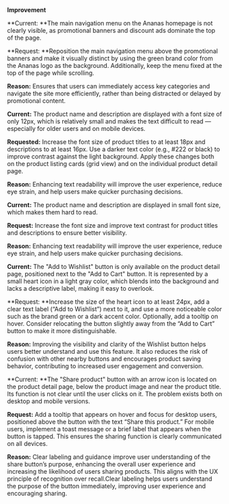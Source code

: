 **Improvement**

 

**Current: **The main navigation menu on the Ananas homepage is not clearly visible, as promotional banners and discount ads dominate the top of the page.

**Request: **Reposition the main navigation menu above the promotional banners and make it visually distinct by using the green brand color from the Ananas logo as the background. Additionally, keep the menu fixed at the top of the page while scrolling.

 **Reason:** Ensures that users can immediately access key categories and navigate the site more efficiently, rather than being distracted or delayed by promotional content.

 

**Current:** The product name and description are displayed with a font size of only 12px, which is relatively small and makes the text difficult to read — especially for older users and on mobile devices.

**Requested:** Increase the font size of product titles to at least 18px and descriptions to at least 16px. Use a darker text color (e.g., #222 or black) to improve contrast against the light background. Apply these changes both on the product listing cards (grid view) and on the individual product detail page.

**Reason:** Enhancing text readability will improve the user experience, reduce eye strain, and help users make quicker purchasing decisions.

 

**Current:** The product name and description are displayed in small font size, which makes them hard to read.

**Request:** Increase the font size and improve text contrast for product titles and descriptions to ensure better visibility.

**Reason:** Enhancing text readability will improve the user experience, reduce eye strain, and help users make quicker purchasing decisions.

 

**Current:** The "Add to Wishlist" button is only available on the product detail page, positioned next to the "Add to Cart" button. It is represented by a small heart icon in a light gray color, which blends into the background and lacks a descriptive label, making it easy to overlook.

**Request: **Increase the size of the heart icon to at least 24px, add a clear text label (“Add to Wishlist”) next to it, and use a more noticeable color such as the brand green or a dark accent color. Optionally, add a tooltip on hover. Consider relocating the button slightly away from the “Add to Cart” button to make it more distinguishable.

**Reason:** Improving the visibility and clarity of the Wishlist button helps users better understand and use this feature. It also reduces the risk of confusion with other nearby buttons and encourages product saving behavior, contributing to increased user engagement and conversion.

 

**Current: **The "Share product" button with an arrow icon is located on the product detail page, below the product image and near the product title. Its function is not clear until the user clicks on it. The problem exists both on desktop and mobile versions.

**Request:** Add a tooltip that appears on hover and focus for desktop users, positioned above the button with the text “Share this product.” For mobile users, implement a toast message or a brief label that appears when the button is tapped. This ensures the sharing function is clearly communicated on all devices.

**Reason:** Clear labeling and guidance improve user understanding of the share button’s purpose, enhancing the overall user experience and increasing the likelihood of users sharing products. This aligns with the UX principle of recognition over recall.Clear labeling helps users understand the purpose of the button immediately, improving user experience and encouraging sharing.

 
